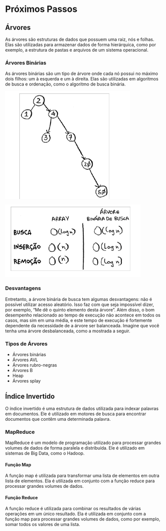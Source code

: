 # Próximos Passos

## Árvores

As árvores são estruturas de dados que possuem uma raiz, nós e folhas. Elas são utilizadas para armazenar dados de forma hierárquica, como por exemplo, a estrutura de pastas e arquivos de um sistema operacional.

### Árvores Binárias

As árvores binárias são um tipo de árvore onde cada nó possui no máximo dois filhos: um à esquerda e um à direita. Elas são utilizadas em algoritmos de busca e ordenação, como o algoritmo de busca binária.

![alt text](image.png)

![alt text](image-1.png)

### Desvantagens

Entretanto, a árvore binária de busca tem algumas desvantagens: não é possível utilizar acesso aleatório. Isso faz com que seja impossível dizer, por exemplo, “Me dê o quinto elemento desta árvore”. Além disso, o bom desempenho relacionado ao tempo de execução não acontece em todos os casos, mas sim em uma média, e este tempo de execução é fortemente dependente da necessidade de a árvore ser balanceada. Imagine que você tenha uma árvore desbalanceada, como a mostrada a seguir.

### Tipos de Árvores

* Árvores binárias
* Árvores AVL
* Árvores rubro-negras
* Árvores B
* Heap
* Árvores splay

## Índice Invertido

O índice invertido é uma estrutura de dados utilizada para indexar palavras em documentos. Ele é utilizado em motores de busca para encontrar documentos que contêm uma determinada palavra.

### MapReduce

MapReduce é um modelo de programação utilizado para processar grandes volumes de dados de forma paralela e distribuída. Ele é utilizado em sistemas de Big Data, como o Hadoop.

#### Função Map

A função map é utilizada para transformar uma lista de elementos em outra lista de elementos. Ela é utilizada em conjunto com a função reduce para processar grandes volumes de dados.

#### Função Reduce

A função reduce é utilizada para combinar os resultados de várias operações em um único resultado. Ela é utilizada em conjunto com a função map para processar grandes volumes de dados, como por exemplo, somar todos os valores de uma lista.
